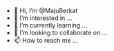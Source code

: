 - 👋 Hi, I’m @MajuBerkat
- 👀 I’m interested in ...
- 🌱 I’m currently learning ...
- 💞️ I’m looking to collaborate on ...
- 📫 How to reach me ...

<!---
MajuBerkat/MajuBerkat is a ✨ special ✨ repository because its `README.md` (this file) appears on your GitHub profile.
You can click the Preview link to take a look at your changes.
--->
